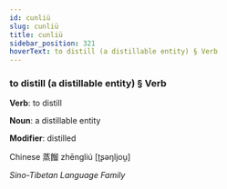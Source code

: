 ```yaml
---
id: cunliü
slug: cunliü
title: cunliü
sidebar_position: 321
hoverText: to distill (a distillable entity) § Verb
---
```


### to distill (a distillable entity) § Verb

**Verb**: to distill

**Noun**: a distillable entity

**Modifier**: distilled

Chinese 蒸餾 zhēngliú [ʈʂəŋljou̯]

*Sino-Tibetan Language Family*